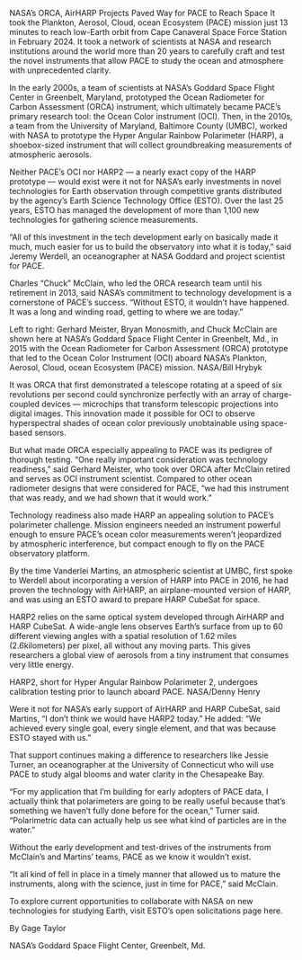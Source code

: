 NASA’s ORCA, AirHARP Projects Paved Way for PACE to Reach Space 
 It took the Plankton, Aerosol, Cloud, ocean Ecosystem (PACE) mission just 13 minutes to reach low-Earth orbit from Cape Canaveral Space Force Station in February 2024. It took a network of scientists at NASA and research institutions around the world more than 20 years to carefully craft and test the novel instruments that allow PACE to study the ocean and atmosphere with unprecedented clarity.

In the early 2000s, a team of scientists at NASA’s Goddard Space Flight Center in Greenbelt, Maryland, prototyped the Ocean Radiometer for Carbon Assessment (ORCA) instrument, which ultimately became PACE’s primary research tool: the Ocean Color instrument (OCI). Then, in the 2010s, a team from the University of Maryland, Baltimore County (UMBC), worked with NASA to prototype the Hyper Angular Rainbow Polarimeter (HARP), a shoebox-sized instrument that will collect groundbreaking measurements of atmospheric aerosols.

Neither PACE’s OCI nor HARP2 — a nearly exact copy of the HARP prototype — would exist were it not for NASA’s early investments in novel technologies for Earth observation through competitive grants distributed by the agency’s Earth Science Technology Office (ESTO). Over the last 25 years, ESTO has managed the development of more than 1,100 new technologies for gathering science measurements.

“All of this investment in the tech development early on basically made it much, much easier for us to build the observatory into what it is today,” said Jeremy Werdell, an oceanographer at NASA Goddard and project scientist for PACE.

Charles “Chuck” McClain, who led the ORCA research team until his retirement in 2013, said NASA’s commitment to technology development is a cornerstone of PACE’s success. “Without ESTO, it wouldn’t have happened. It was a long and winding road, getting to where we are today.”

Left to right: Gerhard Meister, Bryan Monosmith, and Chuck McClain are shown here at NASA’s Goddard Space Flight Center in Greenbelt, Md., in 2015 with the Ocean Radiometer for Carbon Assessment (ORCA) prototype that led to the Ocean Color Instrument (OCI) aboard NASA’s Plankton, Aerosol, Cloud, ocean Ecosystem (PACE) mission. NASA/Bill Hrybyk

It was ORCA that first demonstrated a telescope rotating at a speed of six revolutions per second could synchronize perfectly with an array of charge-coupled devices — microchips that transform telescopic projections into digital images. This innovation made it possible for OCI to observe hyperspectral shades of ocean color previously unobtainable using space-based sensors.

But what made ORCA especially appealing to PACE was its pedigree of thorough testing. “One really important consideration was technology readiness,” said Gerhard Meister, who took over ORCA after McClain retired and serves as OCI instrument scientist. Compared to other ocean radiometer designs that were considered for PACE, “we had this instrument that was ready, and we had shown that it would work.”

Technology readiness also made HARP an appealing solution to PACE’s polarimeter challenge. Mission engineers needed an instrument powerful enough to ensure PACE’s ocean color measurements weren’t jeopardized by atmospheric interference, but compact enough to fly on the PACE observatory platform.

By the time Vanderlei Martins, an atmospheric scientist at UMBC, first spoke to Werdell about incorporating a version of HARP into PACE in 2016, he had proven the technology with AirHARP, an airplane-mounted version of HARP, and was using an ESTO award to prepare HARP CubeSat for space.

HARP2 relies on the same optical system developed through AirHARP and HARP CubeSat. A wide-angle lens observes Earth’s surface from up to 60 different viewing angles with a spatial resolution of 1.62 miles (2.6kilometers) per pixel, all without any moving parts. This gives researchers a global view of aerosols from a tiny instrument that consumes very little energy.

HARP2, short for Hyper Angular Rainbow Polarimeter 2, undergoes calibration testing prior to launch aboard PACE. NASA/Denny Henry

Were it not for NASA’s early support of AirHARP and HARP CubeSat, said Martins, “I don’t think we would have HARP2 today.” He added: “We achieved every single goal, every single element, and that was because ESTO stayed with us.”

That support continues making a difference to researchers like Jessie Turner, an oceanographer at the University of Connecticut who will use PACE to study algal blooms and water clarity in the Chesapeake Bay.

“For my application that I’m building for early adopters of PACE data, I actually think that polarimeters are going to be really useful because that’s something we haven’t fully done before for the ocean,” Turner said. “Polarimetric data can actually help us see what kind of particles are in the water.”

Without the early development and test-drives of the instruments from McClain’s and Martins’ teams, PACE as we know it wouldn’t exist.

“It all kind of fell in place in a timely manner that allowed us to mature the instruments, along with the science, just in time for PACE,” said McClain.

To explore current opportunities to collaborate with NASA on new technologies for studying Earth, visit ESTO’s open solicitations page here.

By Gage Taylor

NASA’s Goddard Space Flight Center, Greenbelt, Md.